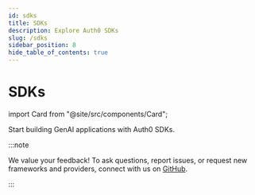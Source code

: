 ```yaml
---
id: sdks
title: SDKs
description: Explore Auth0 SDKs
slug: /sdks
sidebar_position: 8
hide_table_of_contents: true
---
```


# SDKs

import Card from "@site/src/components/Card";

Start building GenAI applications with Auth0 SDKs.

:::note

We value your feedback! To ask questions, report issues, or request new frameworks and providers, connect with us on [GitHub](https://github.com/auth0/auth-for-genai).

:::

<Card href="./javascript-sdk" headerText="JavaScript SDKs" icon="js-with-border.svg" iconBorder={false}/>
<Card href="./python-sdk" headerText="Python SDKs" icon="python-with-border.svg" iconBorder={false}/>
